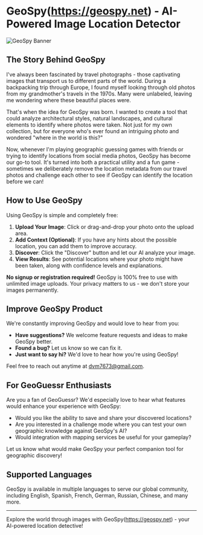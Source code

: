 # GeoSpy(https://geospy.net) - AI-Powered Image Location Detector

![GeoSpy Banner](https://geospy.net/img/banner.png)

## The Story Behind GeoSpy

I've always been fascinated by travel photographs - those captivating images that transport us to different parts of the world. During a backpacking trip through Europe, I found myself looking through old photos from my grandmother's travels in the 1970s. Many were unlabeled, leaving me wondering where these beautiful places were.

That's when the idea for GeoSpy was born. I wanted to create a tool that could analyze architectural styles, natural landscapes, and cultural elements to identify where photos were taken. Not just for my own collection, but for everyone who's ever found an intriguing photo and wondered "where in the world is this?"

Now, whenever I'm playing geographic guessing games with friends or trying to identify locations from social media photos, GeoSpy has become our go-to tool. It's turned into both a practical utility and a fun game - sometimes we deliberately remove the location metadata from our travel photos and challenge each other to see if GeoSpy can identify the location before we can!

## How to Use GeoSpy

Using GeoSpy is simple and completely free:

1. **Upload Your Image**: Click or drag-and-drop your photo onto the upload area.
2. **Add Context (Optional)**: If you have any hints about the possible location, you can add them to improve accuracy.
3. **Discover**: Click the "Discover" button and let our AI analyze your image.
4. **View Results**: See potential locations where your photo might have been taken, along with confidence levels and explanations.

**No signup or registration required!** GeoSpy is 100% free to use with unlimited image uploads. Your privacy matters to us - we don't store your images permanently.

## Improve GeoSpy Product

We're constantly improving GeoSpy and would love to hear from you:

- **Have suggestions?** We welcome feature requests and ideas to make GeoSpy better.
- **Found a bug?** Let us know so we can fix it.
- **Just want to say hi?** We'd love to hear how you're using GeoSpy!

Feel free to reach out anytime at dvm7673@gmail.com.

## For GeoGuessr Enthusiasts

Are you a fan of GeoGuessr? We'd especially love to hear what features would enhance your experience with GeoSpy:

- Would you like the ability to save and share your discovered locations?
- Are you interested in a challenge mode where you can test your own geographic knowledge against GeoSpy's AI?
- Would integration with mapping services be useful for your gameplay?

Let us know what would make GeoSpy your perfect companion tool for geographic discovery!

## Supported Languages

GeoSpy is available in multiple languages to serve our global community, including English, Spanish, French, German, Russian, Chinese, and many more.

---

Explore the world through images with GeoSpy(https://geospy.net) - your AI-powered location detective!
